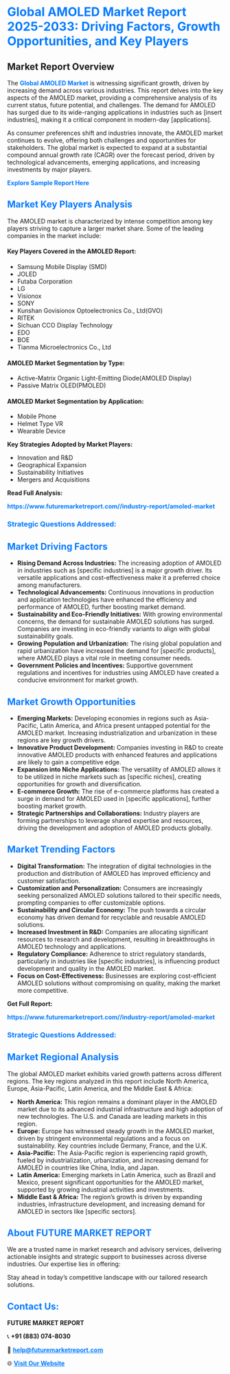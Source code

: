 <h1 style="color: #007BFF;">Global AMOLED Market Report 2025-2033: Driving Factors, Growth Opportunities, and Key Players</h1>

<section id="overview">
<h2>Market Report Overview</h2>
<p>The <a href="https://www.futuremarketreport.com//industry-report/amoled-market" style="color: #007BFF; text-decoration: none;"><strong>Global AMOLED Market</strong></a> is witnessing significant growth, driven by increasing demand across various industries. This report delves into the key aspects of the AMOLED market, providing a comprehensive analysis of its current status, future potential, and challenges. The demand for AMOLED has surged due to its wide-ranging applications in industries such as [insert industries], making it a critical component in modern-day [applications].</p>
<p>As consumer preferences shift and industries innovate, the AMOLED market continues to evolve, offering both challenges and opportunities for stakeholders. The global market is expected to expand at a substantial compound annual growth rate (CAGR) over the forecast period, driven by technological advancements, emerging applications, and increasing investments by major players.</p>
</section>

<section id="overview">
<p><a href="https://www.futuremarketreport.com//request-sample/reportId=81572" style="color: #007BFF; text-decoration: none;"><strong>Explore Sample Report Here</strong></a></p>
</section>

<section id="key-players">
<h2 style="color: #007BFF;">Market Key Players Analysis</h2>
<p>The AMOLED market is characterized by intense competition among key players striving to capture a larger market share. Some of the leading companies in the market include:</p>
<h4>Key Players Covered in the AMOLED Report:</h4>
<ul><li>Samsung Mobile Display (SMD)</li><li>JOLED</li><li>Futaba Corporation</li><li>LG</li><li>Visionox</li><li>SONY</li><li>Kunshan Govisionox Optoelectronics Co., Ltd(GVO)</li><li>RITEK</li><li>Sichuan CCO Display Technology</li><li>EDO</li><li>BOE</li><li>Tianma Microelectronics Co., Ltd</li></ul>
<h4>AMOLED Market Segmentation by Type:</h4>
<ul><li>Active-Matrix Organic Light-Emitting Diode(AMOLED Display)</li><li>Passive Matrix OLED(PMOLED)</li></ul>

<h4>AMOLED Market Segmentation by Application:</h4>
<ul><li>Mobile Phone</li><li>Helmet Type VR</li><li>Wearable Device</li></ul>
<p><strong>Key Strategies Adopted by Market Players:</strong></p>
<ul>
<li>Innovation and R&D</li>
<li>Geographical Expansion</li>
<li>Sustainability Initiatives</li>
<li>Mergers and Acquisitions</li>
</ul>
</section>

<section>
<p><strong>Read Full Analysis: </strong></p><a href="https://www.futuremarketreport.com//industry-report/amoled-market" style="color: #007BFF; text-decoration: none;"><strong>https://www.futuremarketreport.com//industry-report/amoled-market</strong></a>
<h3 style="color: #007BFF;">Strategic Questions Addressed:</h3>
</section>

<section id="driving-factors">
<h2 style="color: #007BFF;">Market Driving Factors</h2>
<ul>
<li><strong>Rising Demand Across Industries:</strong> The increasing adoption of AMOLED in industries such as [specific industries] is a major growth driver. Its versatile applications and cost-effectiveness make it a preferred choice among manufacturers.</li>
<li><strong>Technological Advancements:</strong> Continuous innovations in production and application technologies have enhanced the efficiency and performance of AMOLED, further boosting market demand.</li>
<li><strong>Sustainability and Eco-Friendly Initiatives:</strong> With growing environmental concerns, the demand for sustainable AMOLED solutions has surged. Companies are investing in eco-friendly variants to align with global sustainability goals.</li>
<li><strong>Growing Population and Urbanization:</strong> The rising global population and rapid urbanization have increased the demand for [specific products], where AMOLED plays a vital role in meeting consumer needs.</li>
<li><strong>Government Policies and Incentives:</strong> Supportive government regulations and incentives for industries using AMOLED have created a conducive environment for market growth.</li>
</ul>
</section>

<section id="growth-opportunities">
<h2 style="color: #007BFF;">Market Growth Opportunities</h2>
<ul>
<li><strong>Emerging Markets:</strong> Developing economies in regions such as Asia-Pacific, Latin America, and Africa present untapped potential for the AMOLED market. Increasing industrialization and urbanization in these regions are key growth drivers.</li>
<li><strong>Innovative Product Development:</strong> Companies investing in R&D to create innovative AMOLED products with enhanced features and applications are likely to gain a competitive edge.</li>
<li><strong>Expansion into Niche Applications:</strong> The versatility of AMOLED allows it to be utilized in niche markets such as [specific niches], creating opportunities for growth and diversification.</li>
<li><strong>E-commerce Growth:</strong> The rise of e-commerce platforms has created a surge in demand for AMOLED used in [specific applications], further boosting market growth.</li>
<li><strong>Strategic Partnerships and Collaborations:</strong> Industry players are forming partnerships to leverage shared expertise and resources, driving the development and adoption of AMOLED products globally.</li>
</ul>
</section>

<section id="trending-factors">
<h2 style="color: #007BFF;">Market Trending Factors</h2>
<ul>
<li><strong>Digital Transformation:</strong> The integration of digital technologies in the production and distribution of AMOLED has improved efficiency and customer satisfaction.</li>
<li><strong>Customization and Personalization:</strong> Consumers are increasingly seeking personalized AMOLED solutions tailored to their specific needs, prompting companies to offer customizable options.</li>
<li><strong>Sustainability and Circular Economy:</strong> The push towards a circular economy has driven demand for recyclable and reusable AMOLED solutions.</li>
<li><strong>Increased Investment in R&D:</strong> Companies are allocating significant resources to research and development, resulting in breakthroughs in AMOLED technology and applications.</li>
<li><strong>Regulatory Compliance:</strong> Adherence to strict regulatory standards, particularly in industries like [specific industries], is influencing product development and quality in the AMOLED market.</li>
<li><strong>Focus on Cost-Effectiveness:</strong> Businesses are exploring cost-efficient AMOLED solutions without compromising on quality, making the market more competitive.</li>
</ul>
</section>

<section>
<p><strong>Get Full Report: </strong></p><a href="https://www.futuremarketreport.com//industry-report/amoled-market" style="color: #007BFF; text-decoration: none;"><strong>https://www.futuremarketreport.com//industry-report/amoled-market</strong></a>
<h3 style="color: #007BFF;">Strategic Questions Addressed:</h3>
</section>


<section id="regional-analysis">
<h2 style="color: #007BFF;">Market Regional Analysis</h2>
<p>The global AMOLED market exhibits varied growth patterns across different regions. The key regions analyzed in this report include North America, Europe, Asia-Pacific, Latin America, and the Middle East & Africa:</p>
<ul>
<li><strong>North America:</strong> This region remains a dominant player in the AMOLED market due to its advanced industrial infrastructure and high adoption of new technologies. The U.S. and Canada are leading markets in this region.</li>
<li><strong>Europe:</strong> Europe has witnessed steady growth in the AMOLED market, driven by stringent environmental regulations and a focus on sustainability. Key countries include Germany, France, and the U.K.</li>
<li><strong>Asia-Pacific:</strong> The Asia-Pacific region is experiencing rapid growth, fueled by industrialization, urbanization, and increasing demand for AMOLED in countries like China, India, and Japan.</li>
<li><strong>Latin America:</strong> Emerging markets in Latin America, such as Brazil and Mexico, present significant opportunities for the AMOLED market, supported by growing industrial activities and investments.</li>
<li><strong>Middle East & Africa:</strong> The region’s growth is driven by expanding industries, infrastructure development, and increasing demand for AMOLED in sectors like [specific sectors].</li>
</ul>
</section>

<footer>
<h2 style="color: #007BFF;">About FUTURE MARKET REPORT</h2>
<p>We are a trusted name in market research and advisory services, delivering actionable insights and strategic support to businesses across diverse industries. Our expertise lies in offering:</p>

<p>Stay ahead in today’s competitive landscape with our tailored research solutions.</p>

<h2 style="color: #007BFF;">Contact Us:</h2>
<p><strong>FUTURE MARKET REPORT</strong></p>
<p>📞 <strong>+91 (883) 074-8030</strong></p>
<p>📧 <strong><a href="mailto:help@futuremarketreport.com" style="color: #007BFF;">help@futuremarketreport.com</a></strong></p>
<p>🌐 <strong><a href="https://www.futuremarketreport.com/" style="color: #007BFF;">Visit Our Website</a></strong></p>
</footer>